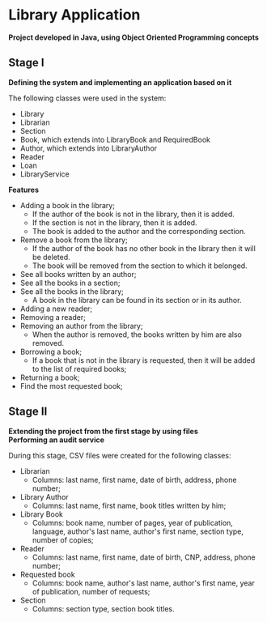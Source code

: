 # Library Application
**Project developed in Java, using Object Oriented Programming concepts**

## Stage I

**Defining the system and implementing an application based on it**

The following classes were used in the system:
* Library
* Librarian
* Section
* Book, which extends into LibraryBook and RequiredBook
* Author,  which extends into LibraryAuthor
* Reader
* Loan
* LibraryService

**Features**

* Adding a book in the library;
    * If the author of the book is not in the library, then it is added.
    * If the section is not in the library, then it is added.
    * The book is added to the author and the corresponding section.
* Remove a book from the library;
    * If the author of the book has no other book in the library then it will be deleted.
    * The book will be removed from the section to which it belonged.
* See all books written by an author;
* See all the books in a section;
* See all the books in the library;
     * A book in the library can be found in its section or in its author.
* Adding a new reader;
* Removing a reader;
* Removing an author from the library;
     * When the author is removed, the books written by him are also removed.
* Borrowing a book;
     * If a book that is not in the library is requested, then it will be added to the list of required books;
* Returning a book;
* Find the most requested book;

## Stage II

**Extending the project from the first stage by using files** \
**Performing an audit service**

During this stage, CSV files were created for the following classes:
* Librarian 
   * Columns: last name, first name, date of birth, address, phone number;
* Library Author 
   * Columns: last name, first name, book titles written by him;
* Library Book 
   * Columns: book name, number of pages, year of publication, language, author's last name, author's first name, section type, number of copies;
* Reader 
   * Columns: last name, first name, date of birth, CNP, address, phone number;
* Requested book 
   * Columns: book name, author's last name, author's first name, year of publication, number of requests;
* Section 
   * Columns: section type, section book titles.
